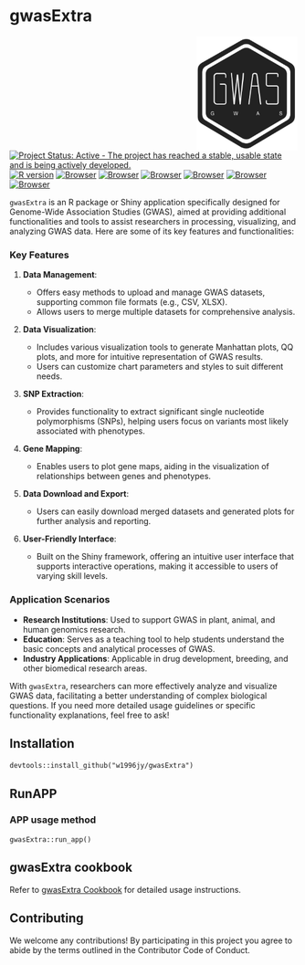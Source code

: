 # gwasExtra

<img src="https://github.com/w1996jy/gwasExtraFile/blob/main/logo/logo.png" height="200" align="right" />

[![Project Status: Active - The project has reached a stable, usable state and is being actively developed.](http://www.repostatus.org/badges/latest/active.svg)](http://www.repostatus.org/#active)
[![R version](https://img.shields.io/badge/R-v4.3.0-salmon)](https://www.r-project.org)
[![Browser](https://img.shields.io/badge/Browser-Edge-lightskyblue)](https://www.microsoft.com/en-us/edge/?ocid=ORSEARCH_Bing&ch=1&form=MA13FJ)
[![Browser](https://img.shields.io/badge/Windows-success-red)]()
[![Browser](https://img.shields.io/badge/Linux/Mac-Not%20test-gray66)]()
[![Browser](https://img.shields.io/badge/Develop-Yes-salmon)]()
[![Browser](https://img.shields.io/badge/Year-2024-bisque)]()
[![Browser](https://img.shields.io/badge/Publish-Not-green)]()

`gwasExtra` is an R package or Shiny application specifically designed for Genome-Wide Association Studies (GWAS), aimed at providing additional functionalities and tools to assist researchers in processing, visualizing, and analyzing GWAS data. Here are some of its key features and functionalities:

### Key Features

1. **Data Management**:
   - Offers easy methods to upload and manage GWAS datasets, supporting common file formats (e.g., CSV, XLSX).
   - Allows users to merge multiple datasets for comprehensive analysis.

2. **Data Visualization**:
   - Includes various visualization tools to generate Manhattan plots, QQ plots, and more for intuitive representation of GWAS results.
   - Users can customize chart parameters and styles to suit different needs.

3. **SNP Extraction**:
   - Provides functionality to extract significant single nucleotide polymorphisms (SNPs), helping users focus on variants most likely associated with phenotypes.

4. **Gene Mapping**:
   - Enables users to plot gene maps, aiding in the visualization of relationships between genes and phenotypes.

5. **Data Download and Export**:
   - Users can easily download merged datasets and generated plots for further analysis and reporting.

6. **User-Friendly Interface**:
   - Built on the Shiny framework, offering an intuitive user interface that supports interactive operations, making it accessible to users of varying skill levels.

### Application Scenarios

- **Research Institutions**: Used to support GWAS in plant, animal, and human genomics research.
- **Education**: Serves as a teaching tool to help students understand the basic concepts and analytical processes of GWAS.
- **Industry Applications**: Applicable in drug development, breeding, and other biomedical research areas.

With `gwasExtra`, researchers can more effectively analyze and visualize GWAS data, facilitating a better understanding of complex biological questions. If you need more detailed usage guidelines or specific functionality explanations, feel free to ask!

## Installation

```
devtools::install_github("w1996jy/gwasExtra")
```
## RunAPP

### APP usage method 

```
gwasExtra::run_app()
```


## gwasExtra cookbook

Refer to [gwasExtra Cookbook](https://github.com/w1996jy/gwasExtraFile/blob/main/gwasExtra%20cookbook/README.md)
 for detailed usage instructions.

## Contributing

We welcome any contributions! By participating in this project you agree to abide by the terms outlined in the Contributor Code of Conduct.
